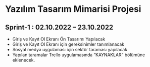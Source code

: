 ﻿# Yazılım Tasarım Mimarisi Projesi

## Sprint-1 : 02.10.2022 – 23.10.2022

* Giriş ve Kayıt Ol Ekranı Ön Tasarımı Yapılacak
* Giriş ve Kayıt Ol Ekranı için gereksinimler tanımlanacak
* Sosyal medya uygulaması için sektör taraması yapılacak
* Yapılan taramalar Trello uygulamasında “KAYNAKLAR” bölümüne eklenecek. 			

